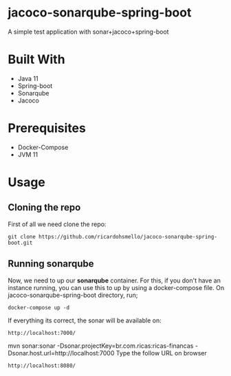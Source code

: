 # jacoco-sonarqube-spring-boot
A simple test application with sonar+jacoco+spring-boot

# Built With
- Java 11
- Spring-boot
- Sonarqube
- Jacoco


# Prerequisites
 - Docker-Compose
 - JVM 11 
 
 # Usage
## Cloning the repo

First of all we need clone the repo:
```
git clone https://github.com/ricardohsmello/jacoco-sonarqube-spring-boot.git
```
## Running sonarqube

Now, we need to up our **sonarqube** container. For this, if you don't have an instance running, you can use this to up by using a docker-compose file. On jacoco-sonarqube-spring-boot directory, run;
```
docker-compose up -d
```

If everything its correct, the sonar will be available on: 
```
http://localhost:7000/
```

 mvn sonar:sonar -Dsonar.projectKey=br.com.ricas:ricas-financas -Dsonar.host.url=http://localhost:7000
Type the follow URL on browser
```
http://localhost:8080/
```
